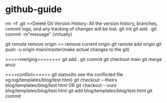 # github-guide
rm -rf .git ==Delete Git Version History: All the version history, branches, commit logs, and any tracking of changes will be lost.
git init
git add .
git commit -m"message" (virtually)

git remote remove origin == remove current origin 
git remote add origin <repo url>
git push -u origin main/master(make actual changes to the git)



=====merging========
git add .
git commit
git checkout main
git merge anuz


====conflict======
git status(to see the conflicted file eg:log/templates/blog/test.html)
git checkout --theirs blog/templates/blog/test.html
OR
git checkout --ours blog/templates/blog/test.html
git add blog/templates/blog/test.html
 git commit
